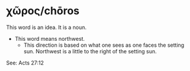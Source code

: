 # χῶρος/chōros 
This word is an idea. It is a noun.

* This word means northwest.
    * This direction is based on what one sees as one faces the setting sun. Northwest is a little to the right of the setting sun.

See: Acts 27:12

